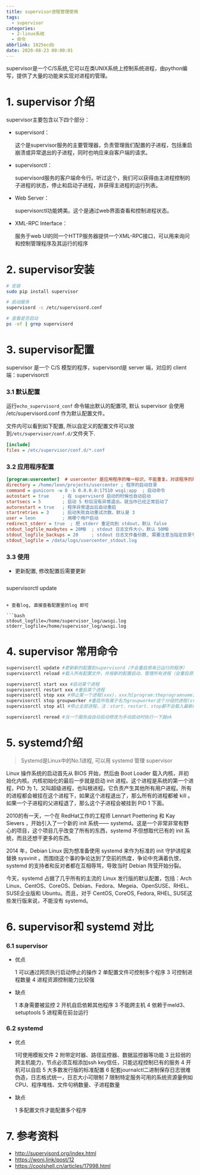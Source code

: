 ```yaml
---
title: supervisor进程管理使用
tags:
  - supervisor
categories:
  - 2-linux系统
  - 命令
abbrlink: 1825ecdb
date: 2020-08-23 00:00:01
---
```


supervisor是一个C/S系统,它可以在类UNIX系统上控制系统进程，由python编写，提供了大量的功能来实现对进程的管理。

<!-- more -->

# 1. supervisor 介绍

supervisor主要包含以下四个部分：

+ supervisord：

  这个是supervisor服务的主要管理器，负责管理我们配置的子进程，包括重启崩溃或异常退出的子进程，同时也响应来自客户端的请求。

+ supervisorctl：

  supervisord服务的客户端命令行。听过这个，我们可以获得由主进程控制的子进程的状态，停止和启动子进程，并获得主进程的运行列表。

+ Web Server：

  supervisorctl功能娉美。这个是通过web界面查看和控制进程状态。

+ XML-RPC Interface：

  服务于web UI的同一个HTTP服务器提供一个XML-RPC接口，可以用来询问和控制管理程序及其运行的程序



# 2. supervisor安装

```bash
# 安装
sudo pip install supervisor

# 启动服务
supervisord -c /etc/supervisord.conf

# 查看是否启动
ps -ef | grep supervisord
```



# 3. supervisor配置

supervisor 是一个 C/S 模型的程序，supervisord是 server 端，对应的 client 端：supervisorctl

### 3.1 默认配置

运行`echo_supervisord_conf` 命令输出默认的配置项, 默认 supervisor 会使用 /etc/supervisord.conf 作为默认配置文件。

文件内可以看到如下配置, 所以自定义的配置文件可以放到`/etc/supervisor/conf.d/`文件夹下.

```ini
[include]
files = /etc/supervisor/conf.d/*.conf
```



### 3.2 应用程序配置

```ini
[program:usercenter]  # usercenter 是应用程序的唯一标识，不能重复。对该程序的所有操作（start, restart 等）都通过名字来实现。
directory = /home/leon/projects/usercenter ; 程序的启动目录
command = gunicorn -w 8 -b 0.0.0.0:17510 wsgi:app  ; 启动命令
autostart = true     ; 在 supervisord 启动的时候也自动启动
startsecs = 5        ; 启动 5 秒后没有异常退出，就当作已经正常启动了
autorestart = true   ; 程序异常退出后自动重启
startretries = 3     ; 启动失败自动重试次数，默认是 3
user = leon          ; 用哪个用户启动
redirect_stderr = true  ; 把 stderr 重定向到 stdout，默认 false
stdout_logfile_maxbytes = 20MB  ; stdout 日志文件大小，默认 50MB
stdout_logfile_backups = 20     ; stdout 日志文件备份数, 需要注意当指定目录不存在时无法正常启动，所以需要手动创建目录
stdout_logfile = /data/logs/usercenter_stdout.log
```



### 3.3 使用

+ 更新配置, 修改配置后需要更新

  ```bash
supervisorctl update
  ```
  
+ 查看log, 直接查看配置里的log 即可

  ```bash
stdout_logfile=/home/supervisor_log/uwsgi.log            
  stderr_logfile=/home/supervisor_log/uwsgi.log
  ```



# 4. supervisor 常用命令

```bash
supervisorctl update #更新新的配置到supervisord（不会重启原来已运行的程序）
supervisorctl reload #载入所有配置文件，并按新的配置启动、管理所有进程（会重启原来已运行的程序）

supervisorctl start xxx #启动某个进程
supervisorctl restart xxx #重启某个进程
supervisorctl stop xxx #停止某一个进程(xxx)，xxx为[program:theprogramname]里配置的值
supervisorctl stop groupworker #重启所有属于名为groupworker这个分组的进程(start,restart同理)
supervisorctl stop all #停止全部进程，注：start、restart、stop都不会载入最新的配置文

supervisorctl reread #当一个服务由自动启动修改为手动启动时执行一下就ok
```



# 5. systemd介绍

> Systemd是Linux中的No.1进程, 可以用 systemd 管理 supervisor

Linux 操作系统的启动首先从 BIOS 开始，然后由 Boot Loader 载入内核，并初始化内核。内核初始化的最后一步就是启动 init 进程。这个进程是系统的第一个进程，PID 为 1，又叫超级进程，也叫根进程。它负责产生其他所有用户进程。所有的进程都会被挂在这个进程下，如果这个进程退出了，那么所有的进程都被 kill 。如果一个子进程的父进程退了，那么这个子进程会被挂到 PID 1 下面。

2010的有一天，一个在 RedHat工作的工程师 Lennart Poettering 和 Kay Sievers ，开始引入了一个新的 init 系统—— systemd。这是一个非常非常有野心的项目，这个项目几乎改变了所有的东西，systemd 不但想取代已有的 init 系统，而且还想干更多的东西。

2014 年，Debian Linux 因为想准备使用 systemd 来作为标准的 init 守护进程来替换 sysvinit 。而围绕这个事的争论达到了空前的热度，争论中充满着仇恨，systemd 的支持者和反对者都在互相辱骂，导致当时 Debian 阵营开始分裂。

今天，systemd 占据了几乎所有的主流的 Linux 发行版的默认配置，包括：Arch Linux、CentOS、CoreOS、Debian、Fedora、Megeia、OpenSUSE、RHEL、SUSE企业版和 Ubuntu。而且，对于 CentOS, CoreOS, Fedora, RHEL, SUSE这些发行版来说，不能没有 systemd。



# 6. supervisor和 systemd 对比

### 6.1 supervisor

+ 优点

  1 可以通过网页执行启动停止的操作
  2 单配置文件可控制多个程序
  3 可控制进程数量
  4 进程资源控制能力比较强

+ 缺点

  1 本身需要被监控
  2 开机自启依赖其他程序
  3 不能跨主机
  4 依赖于meld3、setuptools
  5 进程需在前台运行



### 6.2 systemd

+ 优点

  1可使用模板文件
  2 附带定时器、路径监控器、数据监控器等功能
  3 比较弱的跨主机能力，节点必须互相添加ssh key信任，只能远程控制已有的服务
  4 开机可以自启
  5 大多数发行版的标准配置
  6 配套journalctl二进制保存日志很难伪造，日志格式统一，日志大小可限制
  7 限制特定服务可用的系统资源量例如CPU、程序堆栈、文件句柄数量、子进程数量

+ 缺点

  1 多配置文件才能配置多个程序

  

# 7. 参考资料

+ http://supervisord.org/index.html
+ https://woni.link/post/12
+ https://coolshell.cn/articles/17998.html